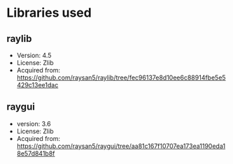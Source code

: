 # Libraries used 

## raylib
- Version: 4.5
- License: Zlib
- Acquired from: https://github.com/raysan5/raylib/tree/fec96137e8d10ee6c88914fbe5e5429c13ee1dac

## raygui
- version: 3.6
- License: Zlib
- Acquired from: https://github.com/raysan5/raygui/tree/aa81c167f10707ea173ea1190eda18e57d841b8f